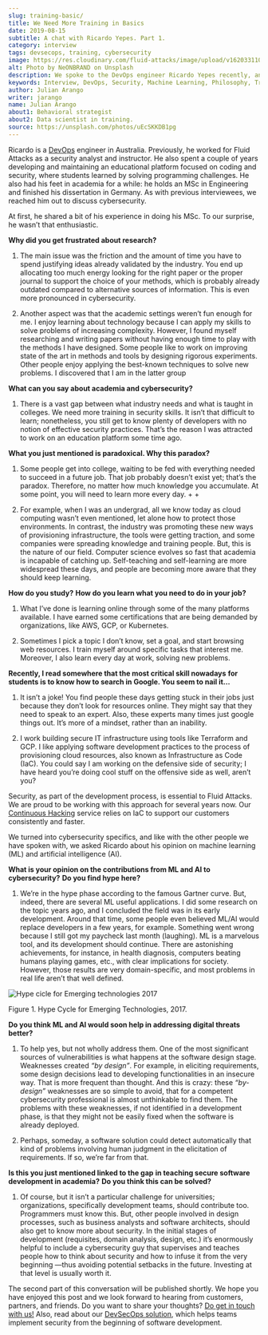```yaml
---
slug: training-basic/
title: We Need More Training in Basics
date: 2019-08-15
subtitle: A chat with Ricardo Yepes. Part 1.
category: interview
tags: devsecops, training, cybersecurity
image: https://res.cloudinary.com/fluid-attacks/image/upload/v1620331106/blog/training-basic/cover_adnkzv.webp
alt: Photo by NeONBRAND on Unsplash
description: We spoke to the DevOps engineer Ricardo Yepes recently, and he shared his current vision of cybersecurity. Here is the first part of our conversation.
keywords: Interview, DevOps, Security, Machine Learning, Philosophy, Training, Ethical Hacking, Pentesting
author: Julian Arango
writer: jarango
name: Julian Arango
about1: Behavioral strategist
about2: Data scientist in training.
source: https://unsplash.com/photos/uEcSKKDB1pg
---
```


Ricardo is a [DevOps](../../solutions/devsecops/) engineer
in Australia.
Previously,
he worked for Fluid Attacks as a security analyst and instructor.
He also spent a couple of years developing
and maintaining an educational platform
focused on coding and security,
where students learned by solving programming challenges.
He also had his feet in academia for a while:
he holds an MSc in Engineering
and finished his dissertation in Germany.
As with previous interviewees,
we reached him out to discuss cybersecurity.

At first, he shared a bit of his experience in doing his MSc. To our
surprise, he wasn’t that enthusiastic.

<div class="blog-questions">

**Why did you get frustrated about research?**

1. The main issue was the friction and the amount of time you have to
    spend justifying ideas already validated by the industry. You end up
    allocating too much energy looking for the right paper or the proper
    journal to support the choice of your methods, which is probably
    already outdated compared to alternative sources of information.
    This is even more pronounced in cybersecurity.

2. Another aspect was that the academic settings weren’t fun enough for
    me. I enjoy learning about technology because I can apply my skills
    to solve problems of increasing complexity. However, I found myself
    researching and writing papers without having enough time to play
    with the methods I have designed. Some people like to work on
    improving state of the art in methods and tools by designing
    rigorous experiments. Other people enjoy applying the best-known
    techniques to solve new problems. I discovered that I am in the
    latter group

**What can you say about academia and cybersecurity?**

1. There is a vast gap between what industry needs and what is taught
    in colleges. We need more training in security skills. It isn’t that
    difficult to learn; nonetheless, you still get to know plenty of
    developers with no notion of effective security practices. That’s
    the reason I was attracted to work on an education platform some
    time ago.

**What you just mentioned is paradoxical. Why this paradox?**

1. Some people get into college, waiting to be fed with everything
    needed to succeed in a future job. That job probably doesn’t exist
    yet; that’s the paradox. Therefore, no matter how much knowledge you
    accumulate. At some point, you will need to learn more every day. +
    +

2. For example, when I was an undergrad, all we know today as cloud
    computing wasn’t even mentioned, let alone how to protect those
    environments. In contrast, the industry was promoting these new ways
    of provisioning infrastructure, the tools were getting traction, and
    some companies were spreading knowledge and training people. But,
    this is the nature of our field. Computer science evolves so fast
    that academia is incapable of catching up. Self-teaching and
    self-learning are more widespread these days, and people are
    becoming more aware that they should keep learning.

**How do you study?** **How do you learn what you need to do in your
job?**

1. What I’ve done is learning online through some of the many platforms
   available. I have earned some certifications that are being demanded
   by organizations, like AWS, GCP, or Kubernetes.

2. Sometimes I pick a topic I don’t know, set a goal, and start
   browsing web resources. I train myself around specific tasks that
   interest me. Moreover, I also learn every day at work, solving new
   problems.

<div>
<cta-banner
buttontxt="Read more"
link="/solutions/devsecops/"
title="Get started with Fluid Attacks' DevSecOps solution right now"
/>
</div>

**Recently, I read somewhere that the most critical skill nowadays**
**for students is to know how to search in Google. You seem to nail
it…​**

1. It isn’t a joke\! You find people these days getting stuck in their
    jobs just because they don’t look for resources online. They might
    say that they need to speak to an expert. Also, these experts many
    times just google things out. It’s more of a mindset, rather than an
    inability.

2. I work building secure IT infrastructure using tools like
    Terraform and GCP. I like applying software development
    practices to the process of provisioning cloud resources, also known
    as Infrastructure as Code (IaC). You could say I am working on the
    defensive side of security; I have heard you’re doing cool stuff on
    the offensive side as well, aren’t you?

Security,
as part of the development process,
is essential to Fluid Attacks.
We are proud to be working with this approach
for several years now.
Our [Continuous Hacking](../../services/continuous-hacking/) service
relies on IaC
to support our customers consistently and faster.

We turned into cybersecurity specifics, and like with the other people
we have spoken with, we asked Ricardo about his opinion on machine
learning (ML) and artificial intelligence (AI).

**What is your opinion on the contributions from ML and AI to
cybersecurity?** **Do you find hype here?**

1. We’re in the hype phase according to the famous Gartner curve. But,
    indeed, there are several ML useful applications. I did some
    research on the topic years ago, and I concluded the field was in
    its early development. Around that time, some people even believed
    ML/AI would replace developers in a few years, for example.
    Something went wrong because I still got my paycheck last month
    (laughing). ML is a marvelous tool, and its development should
    continue. There are astonishing achievements, for instance, in
    health diagnosis, computers beating humans playing games, etc., with
    clear implications for society. However, those results are very
    domain-specific, and most problems in real life aren’t that well
    defined.

<div class="imgblock">

![Hype cicle for Emerging technologies 2017](https://res.cloudinary.com/fluid-attacks/image/upload/v1620331106/blog/training-basic/emerging-tech-hc-2017_f5jlpr.webp)

<div class="title">

Figure 1. Hype Cycle for Emerging Technologies, 2017.

</div>

</div>

**Do you think ML and AI would soon help in addressing digital threats
better?**

1. To help yes, but not wholly address them. One of the most
    significant sources of vulnerabilities is what happens at the
    software design stage. Weaknesses created *“by design”*. For
    example, in eliciting requirements, some design decisions lead to
    developing functionalities in an insecure way. That is more frequent
    than thought. And this is crazy: these *“by-design”* weaknesses are
    so simple to avoid, that for a competent cybersecurity professional
    is almost unthinkable to find them. The problems with these
    weaknesses, if not identified in a development phase, is that they
    might not be easily fixed when the software is already deployed.

2. Perhaps, someday, a software solution could detect automatically
    that kind of problems involving human judgment in the elicitation of
    requirements. If so, we’re far from that.

**Is this you just mentioned linked to the gap** **in teaching secure
software development in academia?** **Do you think this can be solved?**

1. Of course, but it isn’t a particular challenge for universities;
    organizations, specifically development teams, should contribute
    too. Programmers must know this. But, other people involved in
    design processes, such as business analysts and software architects,
    should also get to know more about security. In the initial stages
    of development (requisites, domain analysis, design, etc.) it’s
    enormously helpful to include a cybersecurity guy that supervises
    and teaches people how to think about security and how to infuse it
    from the very beginning —thus avoiding potential setbacks in the
    future. Investing at that level is usually worth it.

</div>

The second part of this conversation will be published shortly. We hope
you have enjoyed this post and we look forward to hearing from
customers, partners, and friends. Do you want to share your thoughts?
[Do get in touch with us\!](../../contact-us/)
Also,
read about our [DevSecOps solution](../../solutions/devsecops/),
which helps teams implement security
from the beginning of software development.
